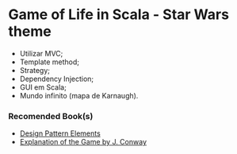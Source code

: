 # Game of Life in Scala - Star Wars theme

  - Utilizar MVC;
  - Template method;
  - Strategy;
  - Dependency Injection;
  - GUI em Scala;
  - Mundo infinito (mapa de Karnaugh).

### Recomended Book(s)

  - [Design Pattern Elements](http://www.uml.org.cn/c++/pdf/DesignPatterns.pdf)
  - [Explanation of the Game by J. Conway](https://youtu.be/E8kUJL04ELA)
